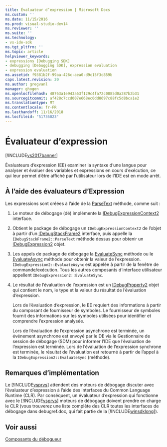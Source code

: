 ```yaml
---
title: Évaluateur d’expression | Microsoft Docs
ms.custom: ''
ms.date: 11/15/2016
ms.prod: visual-studio-dev14
ms.reviewer: ''
ms.suite: ''
ms.technology:
- vs-ide-sdk
ms.tgt_pltfrm: ''
ms.topic: article
helpviewer_keywords:
- expressions [Debugging SDK]
- debugging [Debugging SDK], expression evaluation
- expression evaluation
ms.assetid: f9381b2f-99aa-426c-aea0-d9c15f3c859b
caps.latest.revision: 20
ms.author: gregvanl
manager: ghogen
ms.openlocfilehash: 48763a1e943a63f129c4fa72c0885d0a287b2b31
ms.sourcegitcommit: af428c7ccd007e668ec0dd8697c88fc5d8bca1e2
ms.translationtype: MT
ms.contentlocale: fr-FR
ms.lasthandoff: 11/16/2018
ms.locfileid: "51736023"
---
```

# <a name="expression-evaluator"></a>Évaluateur d’expression
[!INCLUDE[vs2017banner](../../includes/vs2017banner.md)]

Évaluateurs d’expression (EE) examiner la syntaxe d’une langue pour analyser et évaluer des variables et expressions en cours d’exécution, ce qui leur permet d’être affiché par l’utilisateur lors de l’IDE est en mode arrêt.  
  
## <a name="using-expression-evaluators"></a>À l’aide des évaluateurs d’Expression  
 Les expressions sont créées à l’aide de la [ParseText](../../extensibility/debugger/reference/idebugexpressioncontext2-parsetext.md) méthode, comme suit :  
  
1. Le moteur de débogage (dé) implémente la [IDebugExpressionContext2](../../extensibility/debugger/reference/idebugexpressioncontext2.md) interface.  
  
2. Obtient le package de débogage un `IDebugExpressionContext2` de l’objet à partir d’un [IDebugStackFrame2](../../extensibility/debugger/reference/idebugstackframe2.md) interface, puis appelle la `IDebugStackFrame2::ParseText` méthode dessus pour obtenir un [IDebugExpression2](../../extensibility/debugger/reference/idebugexpression2.md) objet.  
  
3. Les appels de package de débogage la [EvaluateSync](../../extensibility/debugger/reference/idebugexpression2-evaluatesync.md) méthode ou le [EvaluateAsync](../../extensibility/debugger/reference/idebugexpression2-evaluateasync.md) méthode pour obtenir la valeur de l’expression. `IDebugExpression2::EvaluateAsync` est appelée à partir de la fenêtre de commande/exécution. Tous les autres composants d’interface utilisateur appellent `IDebugExpression2::EvaluateSync`.  
  
4. Le résultat de l’évaluation de l’expression est un [IDebugProperty2](../../extensibility/debugger/reference/idebugproperty2.md) objet qui contient le nom, le type et la valeur du résultat de l’évaluation d’expression.  
  
   Lors de l’évaluation d’expression, le EE requiert des informations à partir du composant de fournisseur de symboles. Le fournisseur de symboles fournit des informations sur les symboles utilisées pour identifier et comprendre l’expression analysée.  
  
   Lors de l’évaluation de l’expression asynchrone est terminée, un événement asynchrone est envoyé par le DE via le Gestionnaire de session de débogage (SDM) pour informer l’IDE que l’évaluation de l’expression est terminée. Lors de l’évaluation de l’expression synchrone est terminée, le résultat de l’évaluation est retourné à partir de l’appel à la `IDebugExpression2::EvaluateSync` (méthode).  
  
## <a name="implementation-notes"></a>Remarques d’implémentation  
 Le [!INCLUDE[vsprvs](../../includes/vsprvs-md.md)] attendent des moteurs de débogage discuter avec l’évaluateur d’expression à l’aide des interfaces du Common Language Runtime (CLR). Par conséquent, un évaluateur d’expression qui fonctionne avec le [!INCLUDE[vsprvs](../../includes/vsprvs-md.md)] moteurs de débogage doivent prendre en charge le CLR (vous trouverez une liste complète des CLR toutes les interfaces de débogage dans debugref.doc, qui fait partie de la [!INCLUDE[winsdklong](../../includes/winsdklong-md.md)]).  
  
## <a name="see-also"></a>Voir aussi  
 [Composants du débogueur](../../extensibility/debugger/debugger-components.md)

